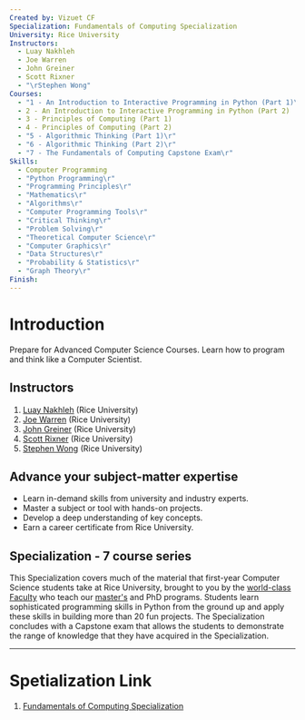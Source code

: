 ```yaml
---
Created by: Vizuet CF
Specialization: Fundamentals of Computing Specialization
University: Rice University
Instructors:
  - Luay Nakhleh
  - Joe Warren
  - John Greiner
  - Scott Rixner
  - "\rStephen Wong"
Courses:
  - "1 - An Introduction to Interactive Programming in Python (Part 1)\r"
  - 2 - An Introduction to Interactive Programming in Python (Part 2)
  - 3 - Principles of Computing (Part 1)
  - 4 - Principles of Computing (Part 2)
  - "5 - Algorithmic Thinking (Part 1)\r"
  - "6 - Algorithmic Thinking (Part 2)\r"
  - "7 - The Fundamentals of Computing Capstone Exam\r"
Skills:
  - Computer Programming
  - "Python Programming\r"
  - "Programming Principles\r"
  - "Mathematics\r"
  - "Algorithms\r"
  - "Computer Programming Tools\r"
  - "Critical Thinking\r"
  - "Problem Solving\r"
  - "Theoretical Computer Science\r"
  - "Computer Graphics\r"
  - "Data Structures\r"
  - "Probability & Statistics\r"
  - "Graph Theory\r"
Finish:
---
```

# Introduction

Prepare for Advanced Computer Science Courses. Learn how to program and think like a Computer Scientist.

## Instructors

1. [Luay Nakhleh](https://www.coursera.org/instructor/luayknakhleh) (Rice University)
2. [Joe Warren](https://www.coursera.org/instructor/~527518) (Rice University)
3. [John Greiner](https://www.coursera.org/instructor/~530929) (Rice University)
4. [Scott Rixner](https://www.coursera.org/instructor/~726142) (Rice University)
5. [Stephen Wong](https://www.coursera.org/instructor/stephenwong) (Rice University)

## Advance your subject-matter expertise

- Learn in-demand skills from university and industry experts.
- Master a subject or tool with hands-on projects.
- Develop a deep understanding of key concepts.
- Earn a career certificate from Rice University.

## Specialization - 7 course series

This Specialization covers much of the material that first-year Computer Science students take at Rice University, brought to you by the [world-class Faculty](https://csweb.rice.edu/academics/graduate-programs/online-mcs/faculty "Rice University | Master of Computer Science Online | World-Class Faculty") who teach our [master's](https://csweb.rice.edu/academics/graduate-programs/online-mcs "Rice University | Master of Computer Science Online") and PhD programs. Students learn sophisticated programming skills in Python from the ground up and apply these skills in building more than 20 fun projects. The Specialization concludes with a Capstone exam that allows the students to demonstrate the range of knowledge that they have acquired in the Specialization.

---
# Spetialization Link 

1. [Fundamentals of Computing Specialization](https://www.coursera.org/programs/universidad-autonoma-metropolitana-on-coursera-oo8cr/specializations/computer-fundamentals)

